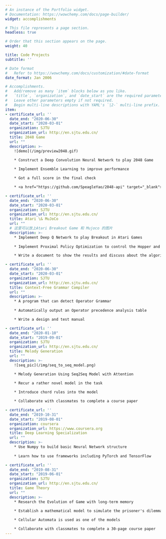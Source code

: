 ```yaml
---
# An instance of the Portfolio widget.
# Documentation: https://wowchemy.com/docs/page-builder/
widget: accomplishments

# This file represents a page section.
headless: true

# Order that this section appears on the page.
weight: 40

title: Code Projects
subtitle: ''

# Date format
#   Refer to https://wowchemy.com/docs/customization/#date-format
date_format: Jan 2006

# Accomplishments.
#   Add/remove as many `item` blocks below as you like.
#   `title`, `organization`, and `date_start` are the required parameters.
#   Leave other parameters empty if not required.
#   Begin multi-line descriptions with YAML's `|2-` multi-line prefix.
item:
- certificate_url: ''
  date_end: "2020-06-30"
  date_start: "2020-03-01"
  organization: SJTU
  organization_url: http://en.sjtu.edu.cn/
  title: 2048 Game
  url: ""
  description: >- 
    ![demo](/img/preview2048.gif)

    * Construct a Deep Convolution Neural Network to play 2048 Game
    
    * Implement Ensemble Learning to improve performance

    * Got a full score in the final check

    * <a href="https://github.com/SpeagleYao/2048-api" target="_blank">Open Source Code</a> on Github

- certificate_url: ''
  date_end: "2020-06-30"
  date_start: "2020-03-01"
  organization: SJTU
  organization_url: http://en.sjtu.edu.cn/
  title: Atari \& MuJoCo
  url: ""
  # 这里可以放上Atari Breakout Game 和 Mujoco 的图片
  description: >- 
    * Implement Deep Q Network to play Breakout in Atari Games
    
    * Implement Proximal Policy Optimization to control the Hopper and Ant in MuJoCo

    * Write a document to show the results and discuss about the algorithms

- certificate_url: ''
  date_end: "2020-06-30"
  date_start: "2020-03-01"
  organization: SJTU
  organization_url: http://en.sjtu.edu.cn/
  title: Context-Free Grammar Compiler
  url: ""
  description: >- 
    * A program that can detect Operator Grammar
    
    * Automatically output an Operator precedence analysis table

    * Write a design and test manual

- certificate_url: ''
  date_end: "2020-01-10"
  date_start: "2019-09-01"
  organization: SJTU
  organization_url: http://en.sjtu.edu.cn/
  title: Melody Generation
  url: ""
  description: >- 
    ![seq_pic](/img/seq_to_seq_model.png)

    * Melody Generation Using Seq2Seq Model with Attention
    
    * Recur a rather novel model in the task

    * Introduce chord rules into the model

    * Collaborate with classmates to complete a course paper

- certificate_url: ''
  date_end: "2019-10-31"
  date_start: "2019-08-01"
  organization: coursera
  organization_url: https://www.coursera.org
  title: Deep Learning Specialization
  url: ""
  description: >- 
    * Use Numpy to build basic Neural Network structure
    
    * Learn how to use frameworks including PyTorch and TensorFlow

- certificate_url: ''
  date_end: "2019-08-31"
  date_start: "2019-06-01"
  organization: SJTU
  organization_url: http://en.sjtu.edu.cn/
  title: Game Theory
  url: ""
  description: >- 
    * Research the Evolution of Game with long-term memory
    
    * Establish a mathematical model to simulate the prisoner's dilemma

    * Cellular Automata is used as one of the models

    * Collaborate with classmates to complete a 30-page course paper
---
```


